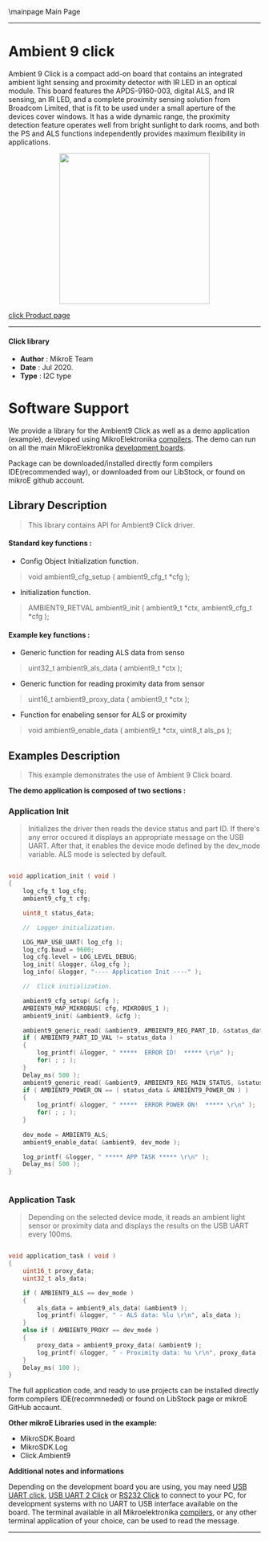\mainpage Main Page
 
---
# Ambient 9 click

Ambient 9 Click is a compact add-on board that contains an integrated ambient light sensing and proximity detector with IR LED in an optical module. This board features the APDS-9160-003, digital ALS, and IR sensing, an IR LED, and a complete proximity sensing solution from Broadcom Limited, that is fit to be used under a small aperture of the devices cover windows. It has a wide dynamic range, the proximity detection feature operates well from bright sunlight to dark rooms, and both the PS and ALS functions independently provides maximum flexibility in applications.

<p align="center">
  <img src="https://download.mikroe.com/images/click_for_ide/ambient9_click.png" height=300px>
</p>


[click Product page](https://www.mikroe.com/ambient-9-click)

---


#### Click library 

- **Author**        : MikroE Team
- **Date**          : Jul 2020.
- **Type**          : I2C type


# Software Support

We provide a library for the Ambient9 Click 
as well as a demo application (example), developed using MikroElektronika 
[compilers](https://shop.mikroe.com/compilers). 
The demo can run on all the main MikroElektronika [development boards](https://shop.mikroe.com/development-boards).

Package can be downloaded/installed directly form compilers IDE(recommended way), or downloaded from our LibStock, or found on mikroE github account. 

## Library Description

> This library contains API for Ambient9 Click driver.

#### Standard key functions :

- Config Object Initialization function.
> void ambient9_cfg_setup ( ambient9_cfg_t *cfg ); 
 
- Initialization function.
> AMBIENT9_RETVAL ambient9_init ( ambient9_t *ctx, ambient9_cfg_t *cfg );

#### Example key functions :

- Generic function for reading ALS data from senso
> uint32_t ambient9_als_data ( ambient9_t *ctx );
 
- Generic function for reading proximity data from sensor
> uint16_t ambient9_proxy_data ( ambient9_t *ctx );

- Function for enabeling sensor for ALS or proximity
> void ambient9_enable_data ( ambient9_t *ctx, uint8_t als_ps );

## Examples Description

> This example demonstrates the use of Ambient 9 Click board.

**The demo application is composed of two sections :**

### Application Init 

> Initializes the driver then reads the device status and part ID. If there's any error occured 
> it displays an appropriate message on the USB UART. After that, it enables the device mode
> defined by the dev_mode variable. ALS mode is selected by default.

```c

void application_init ( void )
{
    log_cfg_t log_cfg;
    ambient9_cfg_t cfg;

    uint8_t status_data;

    //  Logger initialization.

    LOG_MAP_USB_UART( log_cfg );
    log_cfg.baud = 9600;
    log_cfg.level = LOG_LEVEL_DEBUG;
    log_init( &logger, &log_cfg );
    log_info( &logger, "---- Application Init ----" );

    //  Click initialization.

    ambient9_cfg_setup( &cfg );
    AMBIENT9_MAP_MIKROBUS( cfg, MIKROBUS_1 );
    ambient9_init( &ambient9, &cfg );

    ambient9_generic_read( &ambient9, AMBIENT9_REG_PART_ID, &status_data, 1 );
    if ( AMBIENT9_PART_ID_VAL != status_data )
    {
        log_printf( &logger, " *****  ERROR ID!  ***** \r\n" );
        for( ; ; );
    }
    Delay_ms( 500 );
    ambient9_generic_read( &ambient9, AMBIENT9_REG_MAIN_STATUS, &status_data, 1 );
    if ( AMBIENT9_POWER_ON == ( status_data & AMBIENT9_POWER_ON ) )
    {
        log_printf( &logger, " *****  ERROR POWER ON!  ***** \r\n" );
        for( ; ; );
    }
    
    dev_mode = AMBIENT9_ALS;
    ambient9_enable_data( &ambient9, dev_mode );  

    log_printf( &logger, " ***** APP TASK ***** \r\n" );
    Delay_ms( 500 );
}
  
```

### Application Task

> Depending on the selected device mode, it reads an ambient light sensor or proximity data and 
> displays the results on the USB UART every 100ms.

```c

void application_task ( void )
{
    uint16_t proxy_data;
    uint32_t als_data;

    if ( AMBIENT9_ALS == dev_mode )
    {
        als_data = ambient9_als_data( &ambient9 );
        log_printf( &logger, " - ALS data: %lu \r\n", als_data );
    }
    else if ( AMBIENT9_PROXY == dev_mode )
    {
        proxy_data = ambient9_proxy_data( &ambient9 );
        log_printf( &logger, " - Proximity data: %u \r\n", proxy_data );
    }
    Delay_ms( 100 );
} 

```

The full application code, and ready to use projects can be  installed directly form compilers IDE(recommneded) or found on LibStock page or mikroE GitHub accaunt.

**Other mikroE Libraries used in the example:** 

- MikroSDK.Board
- MikroSDK.Log
- Click.Ambient9

**Additional notes and informations**

Depending on the development board you are using, you may need 
[USB UART click](https://shop.mikroe.com/usb-uart-click), 
[USB UART 2 Click](https://shop.mikroe.com/usb-uart-2-click) or 
[RS232 Click](https://shop.mikroe.com/rs232-click) to connect to your PC, for 
development systems with no UART to USB interface available on the board. The 
terminal available in all Mikroelektronika 
[compilers](https://shop.mikroe.com/compilers), or any other terminal application 
of your choice, can be used to read the message.



---
